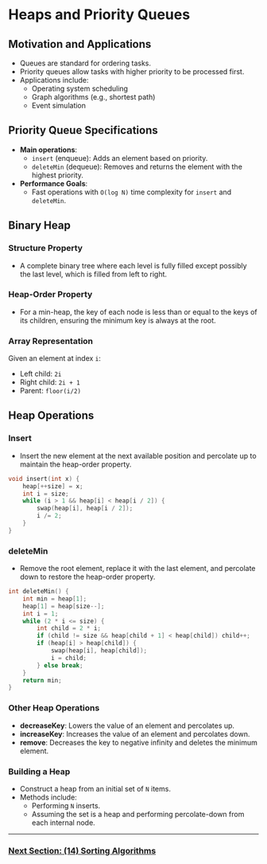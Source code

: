 
# Heaps and Priority Queues

## Motivation and Applications
- Queues are standard for ordering tasks.
- Priority queues allow tasks with higher priority to be processed first.
- Applications include:
  - Operating system scheduling
  - Graph algorithms (e.g., shortest path)
  - Event simulation

## Priority Queue Specifications
- **Main operations**:
  - `insert` (enqueue): Adds an element based on priority.
  - `deleteMin` (dequeue): Removes and returns the element with the highest priority.
- **Performance Goals**:
  - Fast operations with `O(log N)` time complexity for `insert` and `deleteMin`.

## Binary Heap
### Structure Property
- A complete binary tree where each level is fully filled except possibly the last level, which is filled from left to right.
### Heap-Order Property
- For a min-heap, the key of each node is less than or equal to the keys of its children, ensuring the minimum key is always at the root.

### Array Representation
Given an element at index `i`:
- Left child: `2i`
- Right child: `2i + 1`
- Parent: `floor(i/2)`

## Heap Operations
### Insert
- Insert the new element at the next available position and percolate up to maintain the heap-order property.
```cpp
void insert(int x) {
    heap[++size] = x;
    int i = size;
    while (i > 1 && heap[i] < heap[i / 2]) {
        swap(heap[i], heap[i / 2]);
        i /= 2;
    }
}
```

### deleteMin
- Remove the root element, replace it with the last element, and percolate down to restore the heap-order property.
```cpp
int deleteMin() {
    int min = heap[1];
    heap[1] = heap[size--];
    int i = 1;
    while (2 * i <= size) {
        int child = 2 * i;
        if (child != size && heap[child + 1] < heap[child]) child++;
        if (heap[i] > heap[child]) {
            swap(heap[i], heap[child]);
            i = child;
        } else break;
    }
    return min;
}
```
### Other Heap Operations
- **decreaseKey**: Lowers the value of an element and percolates up.
- **increaseKey**: Increases the value of an element and percolates down.
- **remove**: Decreases the key to negative infinity and deletes the minimum element.

### Building a Heap
- Construct a heap from an initial set of `N` items.
- Methods include:
  - Performing `N` inserts.
  - Assuming the set is a heap and performing percolate-down from each internal node.







---

### [Next Section: (14) Sorting Algorithms](https://github.com/MarkShinozaki/CPTS223-AdvancedDataStructuresInCpp/tree/Lecture-Slides/(14)%20Sorting%20Algorithms)
